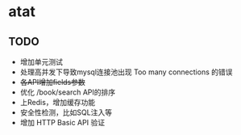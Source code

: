 atat
===================

TODO
-------------------

* 增加单元测试
* 处理高并发下导致mysql连接池出现 Too many connections 的错误
* <del> 各API增加fields参数 </del>
* 优化 /book/search API的排序
* 上Redis，增加缓存功能
* 安全性检测，比如SQL注入等
* 增加 HTTP Basic API 验证
